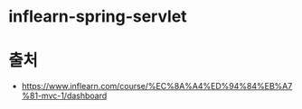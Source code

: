 # inflearn-spring-servlet

# 출처
- https://www.inflearn.com/course/%EC%8A%A4%ED%94%84%EB%A7%81-mvc-1/dashboard